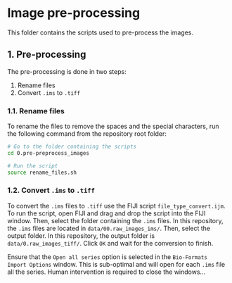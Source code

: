 # Image pre-processing
This folder contains the scripts used to pre-process the images.

## 1. Pre-processing
The pre-processing is done in two steps:
1. Rename files
2. Convert `.ims` to `.tiff`

### 1.1. Rename files
To rename the files to remove the spaces and the special characters, run the following command from the repository root folder:

```bash
# Go to the folder containing the scripts
cd 0.pre-preprocess_images

# Run the script
source rename_files.sh
```

### 1.2. Convert `.ims` to `.tiff`
To convert the `.ims` files to `.tiff` use the FIJI script `file_type_convert.ijm`.
To run the script, open FIJI and drag and drop the script into the FIJI window.
Then, select the folder containing the `.ims` files.
In this repository, the `.ims` files are located in `data/00.raw_images_ims/`.
Then, select the output folder.
In this repository, the output folder is `data/0.raw_images_tiff/`.
Click `OK` and wait for the conversion to finish.

Ensure that the `Open all series` option is selected in the `Bio-Formats Import Options` window.
This is sub-optimal and will open for each `.ims` file all the series.
Human intervention is required to close the windows...

